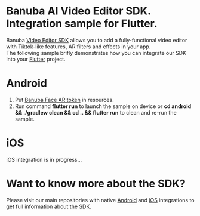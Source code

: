 # Banuba AI Video Editor SDK. Integration sample for Flutter.
Banuba [Video Editor SDK](https://www.banuba.com/video-editor-sdk) allows you to add a fully-functional video editor with Tiktok-like features, AR filters and effects in your app.   
The following sample brifly demonstrates how you can integrate our SDK into your [Flutter](https://flutter.dev/) project.  

# Android  
1. Put [Banuba Face AR token](https://github.com/Banuba/ve-sdk-flutter-integration-sample/blob/main/android/app/src/main/res/values/strings.xml#5) in resources.
1. Run command **flutter run** to launch the sample on device or **cd android && ./gradlew clean && cd .. && flutter run** to clean and re-run the sample.

# iOS  
iOS integration is in progress...  

# Want to know more about the SDK?  
Please visit our main repositories with native [Android](https://github.com/Banuba/ve-sdk-android-integration-sample) and [iOS](https://github.com/Banuba/ve-sdk-ios-integration-sample) integrations to get full information about the SDK.
